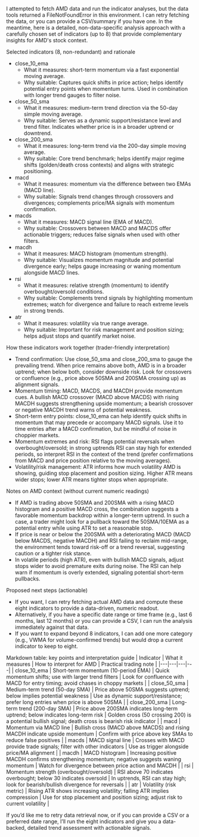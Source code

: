 I attempted to fetch AMD data and run the indicator analyses, but the data tools returned a FileNotFoundError in this environment. I can retry fetching the data, or you can provide a CSV/summary if you have one. In the meantime, here is a detailed, non-data-specific analysis approach with a carefully chosen set of indicators (up to 8) that provide complementary insights for AMD's stock context.

Selected indicators (8, non-redundant) and rationale
- close_10_ema
  - What it measures: short-term momentum via a fast exponential moving average.
  - Why suitable: Captures quick shifts in price action; helps identify potential entry points when momentum turns. Used in combination with longer trend gauges to filter noise.
- close_50_sma
  - What it measures: medium-term trend direction via the 50-day simple moving average.
  - Why suitable: Serves as a dynamic support/resistance level and trend filter. Indicates whether price is in a broader uptrend or downtrend.
- close_200_sma
  - What it measures: long-term trend via the 200-day simple moving average.
  - Why suitable: Core trend benchmark; helps identify major regime shifts (golden/death cross contexts) and aligns with strategic positioning.
- macd
  - What it measures: momentum via the difference between two EMAs (MACD line).
  - Why suitable: Signals trend changes through crossovers and divergences; complements price/MA signals with momentum confirmation.
- macds
  - What it measures: MACD signal line (EMA of MACD).
  - Why suitable: Crossovers between MACD and MACDS offer actionable triggers; reduces false signals when used with other filters.
- macdh
  - What it measures: MACD histogram (momentum strength).
  - Why suitable: Visualizes momentum magnitude and potential divergence early; helps gauge increasing or waning momentum alongside MACD lines.
- rsi
  - What it measures: relative strength (momentum) to identify overbought/oversold conditions.
  - Why suitable: Complements trend signals by highlighting momentum extremes; watch for divergence and failure to reach extreme levels in strong trends.
- atr
  - What it measures: volatility via true range average.
  - Why suitable: Important for risk management and position sizing; helps adjust stops and quantify market noise.

How these indicators work together (trader-friendly interpretation)
- Trend confirmation: Use close_50_sma and close_200_sma to gauge the prevailing trend. When price remains above both, AMD is in a broader uptrend; when below both, consider downside risk. Look for crossovers or confluence (e.g., price above 50SMA and 200SMA crossing up) as alignment signals.
- Momentum timing: MACD, MACDS, and MACDH provide momentum cues. A bullish MACD crossover (MACD above MACDS) with rising MACDH suggests strengthening upside momentum; a bearish crossover or negative MACDH trend warns of potential weakness.
- Short-term entry points: close_10_ema can help identify quick shifts in momentum that may precede or accompany MACD signals. Use it to time entries after a MACD confirmation, but be mindful of noise in choppier markets.
- Momentum extremes and risk: RSI flags potential reversals when overbought/oversold; in strong uptrends RSI can stay high for extended periods, so interpret RSI in the context of the trend (prefer confirmations from MACD and price position relative to the moving averages).
- Volatility/risk management: ATR informs how much volatility AMD is showing, guiding stop placement and position sizing. Higher ATR means wider stops; lower ATR means tighter stops when appropriate.

Notes on AMD context (without current numeric readings)
- If AMD is trading above 50SMA and 200SMA with a rising MACD histogram and a positive MACD cross, the combination suggests a favorable momentum backdrop within a longer-term uptrend. In such a case, a trader might look for a pullback toward the 50SMA/10EMA as a potential entry while using ATR to set a reasonable stop.
- If price is near or below the 200SMA with a deteriorating MACD (MACD below MACDS, negative MACDH) and RSI failing to reclaim mid-range, the environment tends toward risk-off or a trend reversal, suggesting caution or a tighter risk stance.
- In volatile periods (high ATR), even with bullish MACD signals, adjust stops wider to avoid premature exits during noise. The RSI can help warn if momentum is overly extended, signaling potential short-term pullbacks.

Proposed next steps (actionable)
- If you want, I can retry fetching actual AMD data and compute these eight indicators to provide a data-driven, numeric readout.
- Alternatively, if you have a specific date range or time frame (e.g., last 6 months, last 12 months) or you can provide a CSV, I can run the analysis immediately against that data.
- If you want to expand beyond 8 indicators, I can add one more category (e.g., VWMA for volume-confirmed trends) but would drop a current indicator to keep to eight.

Markdown table: key points and interpretation guide
| Indicator | What it measures | How to interpret for AMD | Practical trading note |
|---|---|---|---|
| close_10_ema | Short-term momentum (10-period EMA) | Quick momentum shifts; use with larger trend filters | Look for confluence with MACD for entry timing; avoid chases in choppy markets |
| close_50_sma | Medium-term trend (50-day SMA) | Price above 50SMA suggests uptrend; below implies potential weakness | Use as dynamic support/resistance; prefer long entries when price is above 50SMA |
| close_200_sma | Long-term trend (200-day SMA) | Price above 200SMA indicates long-term uptrend; below indicates long-term risk | Golden cross (50 crossing 200) is a potential bullish signal; death cross is bearish risk indicator |
| macd | Momentum via MACD line | Bullish cross (MACD above MACDS) and rising MACDH indicate upside momentum | Confirm with price above key SMAs to reduce false positives |
| macds | MACD signal line | Crosses with MACD provide trade signals; filter with other indicators | Use as trigger alongside price/MA alignment |
| macdh | MACD histogram | Increasing positive MACDH confirms strengthening momentum; negative suggests waning momentum | Watch for divergence between price action and MACDH |
| rsi | Momentum strength (overbought/oversold) | RSI above 70 indicates overbought; below 30 indicates oversold | In uptrends, RSI can stay high; look for bearish/bullish divergence for reversals |
| atr | Volatility (risk metric) | Rising ATR shows increasing volatility; falling ATR implies compression | Use for stop placement and position sizing; adjust risk to current volatility |

If you’d like me to retry data retrieval now, or if you can provide a CSV or a preferred date range, I’ll run the eight indicators and give you a data-backed, detailed trend assessment with actionable signals.